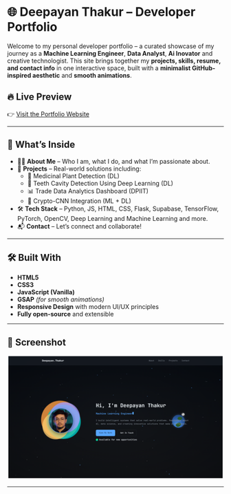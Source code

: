 # 🌐 Deepayan Thakur – Developer Portfolio

Welcome to my personal developer portfolio – a curated showcase of my journey as a **Machine Learning Engineer**, **Data Analyst**, **Ai Inovator** and creative technologist. 
This site brings together my **projects, skills, resume, and contact info** in one interactive space, built with a **minimalist GitHub-inspired aesthetic** and **smooth animations**.

## 🔥 Live Preview

👉 [Visit the Portfolio Website](https://deepayan-thakur.github.io/Portfolio/)

---

## 📁 What’s Inside

- 🧑‍💻 **About Me** – Who I am, what I do, and what I’m passionate about.
- 🚀 **Projects** – Real-world solutions including:
  - 🌿 Medicinal Plant Detection (DL)
  - 🦷 Teeth Cavity Detection Using Deep Learning (DL)
  - 📊 Trade Data Analytics Dashboard (DPIIT)
  - 🔐 Crypto-CNN Integration (ML + DL)
- 🛠️ **Tech Stack** – Python, JS, HTML, CSS, Flask, Supabase, TensorFlow, PyTorch, OpenCV, Deep Learning and Machine Learning and more.
- 📬 **Contact** – Let’s connect and collaborate!

---

## 🛠️ Built With

- **HTML5**
- **CSS3**
- **JavaScript (Vanilla)**
- **GSAP** *(for smooth animations)*
- **Responsive Design** with modern UI/UX principles
- **Fully open-source** and extensible

---

## 📸 Screenshot

![Portfolio Screenshot 1](https://github.com/Deepayan-Thakur/Portfolio/blob/main/Assets/Screenshot%202025-07-16%20151249.png) 

---
